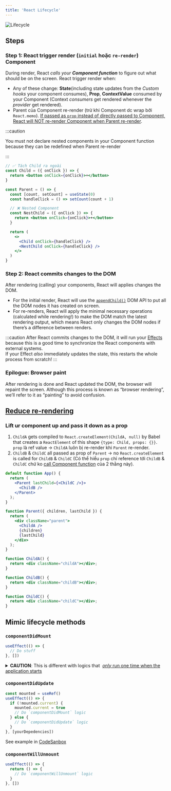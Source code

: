 ```yaml
---
title: 'React Lifecycle'
---
```


![Lifecycle](https://i.imgur.com/tSYbUyv.png)

## Steps

### Step 1: React trigger render (`initial` hoặc `re-render`) Component

During render, React _calls your **Component function**_ to figure out what should be on the screen. React trigger render when:

- Any of these change: **State**(including state updates from the _Custom hooks_ your component consumes), **Prop**, **ContextValue** consumed by your Component (Context _consumers_ get rendered whenever the _provider_ get rendered).
- Parent của Component re-render (trừ khi Component dc wrap bởi `React.memo`). [If passed as `prop` instead of directly passed to Component, React will NOT re-render Component when Parent re-render](#lift-ur-component-up-and-pass-it-down-as-a-prop).

:::caution

You must not declare nested components in your Component function because they can be redefined when Parent re-render

:::

```jsx
// ✅ Tách Child ra ngoài
const Child = ({ onClick }) => {
  return <button onClick={onClick}>+</button>
}

const Parent = () => {
  const [count, setCount] = useState(0)
  const handleClick = () => setCount(count + 1)

  // ❌ Nested Component
  const NestChild = ({ onClick }) => {
    return <button onClick={onClick}>+</button>
  }

  return (
    <>
      <Child onClick={handleClick} />
      <NestChild onClick={handleClick} />
    </>
  )
}
```

### Step 2: React commits changes to the DOM

After rendering (calling) your components, React will applies changes the DOM.

- For the initial render, React will use the [`appendChild()`](https://developer.mozilla.org/en-US/docs/Web/API/Node/appendChild) DOM API to put all the DOM nodes it has created on screen.
- For re-renders, React will apply the minimal necessary operations (calculated while rendering!) to make the DOM match the latest rendering output, which means React only changes the DOM nodes if there’s a difference between renders.

:::caution
After React commits changes to the DOM, it will run your [Effects](./hooks#how-it-runs) because this is a good time to synchronize the React components with external systems.  
If your Effect _also_ immediately updates the state, this restarts the whole process from scratch!
:::

### Epilogue: Browser paint

After rendering is done and React updated the DOM, the browser will repaint the screen. Although this process is known as “browser rendering”, we’ll refer to it as “painting” to avoid confusion.

## [Reduce re-rendering](https://www.zhenghao.io/art/blog/react-rerender/flowchart.jpeg)

### Lift ur component up and pass it down as a prop

1. `ChildA` gets compiled to `React.createElement(ChildA, null)` by Babel that creates a `ReactElement` of this shape `{type: Child, props: {}}`. `prop` là ref value &rarr; `ChildA` luôn bị re-render khi `Parent` re-render.
2. `ChildB` & `ChildC` all passed as prop of `Parent` &rarr; no `React.createElement` is called for `ChildB` & `ChildC` (Có thể hiểu `prop` chỉ reference tới `ChildB` & `ChildC` chứ ko [call Component function](#step-1-react-trigger-render-initial-hoặc-re-render-component) của 2 thằng này).

```jsx
default function App() {
  return (
    <Parent lastChild={<ChildC />}>
      <ChildB />
    </Parent>
  );
}

function Parent({ children, lastChild }) {
  return (
    <div className="parent">
      <ChildA />
      {children}
      {lastChild}
    </div>
  );
}

function ChildA() {
  return <div className="childA"></div>;
}

function ChildB() {
  return <div className="childB"></div>;
}

function ChildC() {
  return <div className="childC"></div>;
}
```

## Mimic lifecycle methods

### `componentDidMount`

```jsx
useEffect(() => {
  // Do stuff
}, [])
```

<details>
  <summary><b>CAUTION</b>: This is different with logics that&nbsp;
  <a href="https://beta.reactjs.org/learn/you-might-not-need-an-effect#initializing-the-application"><i>only</i> run one time when the application starts</a></summary>

```jsx
let didInit = false
function App() {
  useEffect(() => {
    if (!didInit) {
      didInit = true
      // ✅ Only runs once per app load
      checkAuthToken()
    }
  }, [])
}
// HOẶC
if (typeof window !== 'undefined') {
  // Check if we're running in the browser.
  // ✅ Only runs once per app load
  checkAuthToken()
}
```

</details>

### `componentDidUpdate`

```jsx
const mounted = useRef()
useEffect(() => {
  if (!mounted.current) {
    mounted.current = true
    // Do `componentDidMount` logic
  } else {
    // Do `componentDidUpdate` logic
  }
}, [yourDepedencies])
```

See example in [CodeSanbox](https://codesandbox.io/s/componentdidmount-componentdidupdate-with-useref-8vw622?file=/App.js)

### `componentWillUnmount`

```jsx
useEffect(() => {
  return () => {
    // Do `componentWillUnmount` logic
  }
}, [])
```
